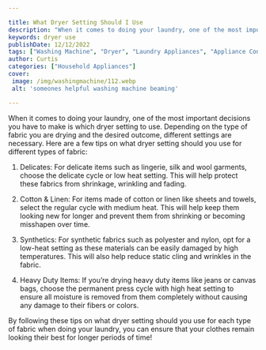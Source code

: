 ```yaml
---

title: What Dryer Setting Should I Use
description: "When it comes to doing your laundry, one of the most important decisions you have to make is which dryer setting to use. Depending...swipe up to find out"
keywords: dryer use
publishDate: 12/12/2022
tags: ["Washing Machine", "Dryer", "Laundry Appliances", "Appliance Consumption", "Appliance Installation"]
author: Curtis
categories: ["Household Appliances"]
cover: 
 image: /img/washingmachine/112.webp
 alt: 'someones helpful washing machine beaming'

---
```


When it comes to doing your laundry, one of the most important decisions you have to make is which dryer setting to use. Depending on the type of fabric you are drying and the desired outcome, different settings are necessary. Here are a few tips on what dryer setting should you use for different types of fabric:

1. Delicates: For delicate items such as lingerie, silk and wool garments, choose the delicate cycle or low heat setting. This will help protect these fabrics from shrinkage, wrinkling and fading. 

2. Cotton & Linen: For items made of cotton or linen like sheets and towels, select the regular cycle with medium heat. This will help keep them looking new for longer and prevent them from shrinking or becoming misshapen over time. 

3. Synthetics: For synthetic fabrics such as polyester and nylon, opt for a low-heat setting as these materials can be easily damaged by high temperatures. This will also help reduce static cling and wrinkles in the fabric. 

4. Heavy Duty Items: If you’re drying heavy duty items like jeans or canvas bags, choose the permanent press cycle with high heat setting to ensure all moisture is removed from them completely without causing any damage to their fibers or colors. 

By following these tips on what dryer setting should you use for each type of fabric when doing your laundry, you can ensure that your clothes remain looking their best for longer periods of time!
